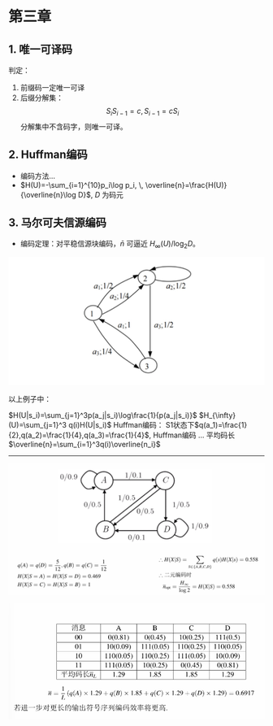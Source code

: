 # 第三章

## 1. 唯一可译码

判定：
1. 前缀码一定唯一可译
2. 后缀分解集：
$$S_iS_{i-1}=c, \, S_{i-1}=cS_i$$
分解集中不含码字，则唯一可译。

## 2. Huffman编码

- 编码方法...
- $H(U)=-\sum_{i=1}^{10}p_i\log p_i, \, \overline{n}=\frac{H(U)}{\overline{n}\log D}$, $D$ 为码元

## 3. 马尔可夫信源编码

- 编码定理：对平稳信源块编码，$\bar{n}$ 可逼近 $H_{\infty}(U) / \log_2 D$。

![](image/lQDPJxdJlgvIimfNAhXNBCiw_12joIfukxIH_5Xj7hD9AA_1064_533.jpg)

以上例子中：

$H(U|s_i)=\sum_{j=1}^3p(a_j|s_i)\log\frac{1}{p(a_j|s_i)}$
$H_{\infty}(U)=\sum_{j=1}^3 q(i)H(U|s_i)$
Huffman编码：
S1状态下$q(a_1)=\frac{1}{2},q(a_2)=\frac{1}{4},q(a_3)=\frac{1}{4}$, Huffman编码 ...
平均码长$\overline{n}=\sum_{i=1}^3q(i)\overline{n_i}$

---

![](image/Pasted%20image%2020250510093953.png)

![](image/Pasted%20image%2020250510094017.png)


